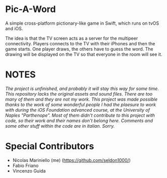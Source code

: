 # Pic-A-Word
A simple cross-platform pictionary-like game in Swift, which runs on tvOS and iOS.

The idea is that the TV screen acts as a server for the multipeer connectivity. Players connects to the TV with their iPhones and then the game starts. One player draws, the others have to guess the word. The drawing will be displayed on the TV so that everyone in the room will see it.

# NOTES
*The project is unfinished, and probably it will stay this way for some time.*
*This repository lacks the original assets and sound files. There are too many of them and they are not my work. This project was made possible thanks to the work of some wonderful people I had the plaesure to work with during the iOS Foundation advanced course, at the University of Naples "Parthenope". Most of them didn't contribute to this project with code, so their work and their names don't belong here. Comments and some other stuff within the code are in italian. Sorry.*

# Special Contributors
- Nicolas Mariniello (me) (https://github.com/seldon1000/)
- Fabio Friano
- Vincenzo Guida
